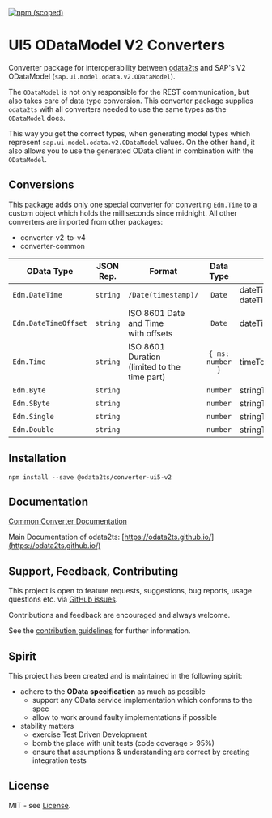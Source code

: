 [![npm (scoped)](https://img.shields.io/npm/v/@odata2ts/converter-ui5-v2?style=for-the-badge)](https://www.npmjs.com/package/@odata2ts/converter-ui5-v2)

# UI5 ODataModel V2 Converters

Converter package for interoperability between [odata2ts](https://github.com/odata2ts/odata2ts) and
SAP's V2 ODataModel (`sap.ui.model.odata.v2.ODataModel`).

The `ODataModel` is not only responsible for the REST communication, but also takes care of data type conversion.
This converter package supplies `odata2ts` with all converters needed to use the same types as the `ODataModel` does.

This way you get the correct types, when generating model types which represent `sap.ui.model.odata.v2.ODataModel`
values. On the other hand, it also allows you to use the generated OData client in combination with the `ODataModel`.

## Conversions

This package adds only one special converter for converting `Edm.Time` to a custom object which holds the milliseconds
since midnight. All other converters are imported from other packages:

- converter-v2-to-v4
- converter-common

| OData Type           | JSON Rep. | Format                                           |    Data Type     | Uses                                                                |
| -------------------- | --------- | ------------------------------------------------ | :--------------: | ------------------------------------------------------------------- |
| `Edm.DateTime`       | `string`  | `/Date(timestamp)/`                              |      `Date`      | dateTimeToDateTimeOffsetConverter<br/>dateTimeOffsetToDateConverter |
| `Edm.DateTimeOffset` | `string`  | ISO 8601 Date and Time<br/>with offsets          |      `Date`      | dateTimeOffsetToDateConverter                                       |
| `Edm.Time`           | `string`  | ISO 8601 Duration<br/>(limited to the time part) | `{ ms: number }` | timeToMsDurationConverter                                           |
| `Edm.Byte`           | `string`  |                                                  |     `number`     | stringToNumberConverter                                             |
| `Edm.SByte`          | `string`  |                                                  |     `number`     | stringToNumberConverter                                             |
| `Edm.Single`         | `string`  |                                                  |     `number`     | stringToNumberConverter                                             |
| `Edm.Double`         | `string`  |                                                  |     `number`     | stringToNumberConverter                                             |

## Installation

```
npm install --save @odata2ts/converter-ui5-v2
```

## Documentation

[Common Converter Documentation](https://odata2ts.github.io/docs/generator/converters/common-converter)

Main Documentation of odata2ts: [https://odata2ts.github.io/](https://odata2ts.github.io/)

## Support, Feedback, Contributing

This project is open to feature requests, suggestions, bug reports, usage questions etc.
via [GitHub issues](https://github.com/odata2ts/converter/issues).

Contributions and feedback are encouraged and always welcome.

See the [contribution guidelines](https://github.com/odata2ts/converter/blob/main/CONTRIBUTING.md) for further information.

## Spirit

This project has been created and is maintained in the following spirit:

- adhere to the **OData specification** as much as possible
  - support any OData service implementation which conforms to the spec
  - allow to work around faulty implementations if possible
- stability matters
  - exercise Test Driven Development
  - bomb the place with unit tests (code coverage > 95%)
  - ensure that assumptions & understanding are correct by creating integration tests

## License

MIT - see [License](./LICENSE).
